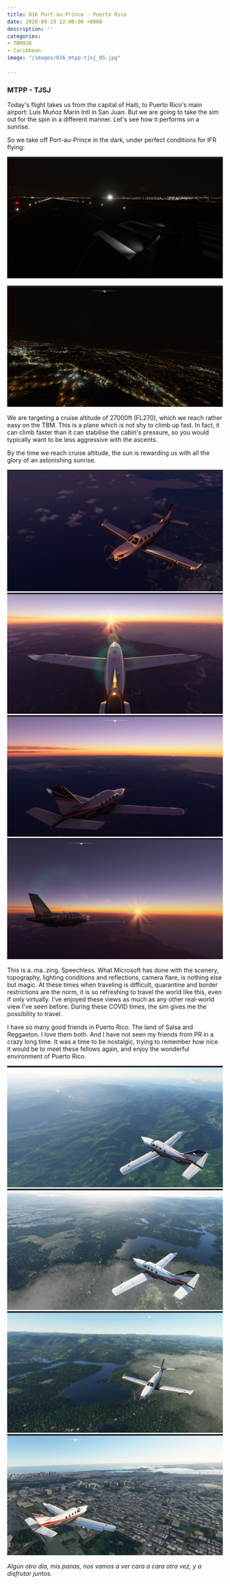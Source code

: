 ```yaml
---
title: 016 Port-au-Prince - Puerto Rico
date: 2020-09-19 22:00:00 +0000
description: ''
categories:
- TBM930
- Caribbean
image: "/images/016_mtpp-tjsj_05.jpg"

---
```

### MTPP - TJSJ

Today's flight takes us from the capital of Haiti, to Puerto Rico's main airport: Luis Muñoz Marin Intl in San Juan. But we are going to take the sim out for the spin in a different manner. Let's see how it performs on a sunrise.

So we take off Port-au-Prince in the dark, under perfect conditions for IFR flying:

![](/images/016_mtpp-tjsj_01.jpg)

![](/images/016_mtpp-tjsj_02.jpg)

We are targeting a cruise altitude of 27000ft (FL270), which we reach rather easy on the TBM. This is a plane which is not shy to climb up fast. In fact, it can climb faster than it can stabilise the cabin's pressure, so you would typically want to be less aggressive with the ascents.

By the time we reach cruise altitude, the sun is rewarding us with all the glory of an astonishing sunrise.

![](/images/016_mtpp-tjsj_04.jpg)![](/images/016_mtpp-tjsj_05.jpg)![](/images/016_mtpp-tjsj_03.jpg)![](/images/016_mtpp-tjsj_06.jpg)

This is a..ma..zing. Speechless. What Microsoft has done with the scenery, topography, lighting conditions and reflections, camera flare, is nothing else but magic. At these times when traveling is difficult, quarantine and border restrictions are the norm, it is so refreshing to travel the world like this, even if only virtually. I've enjoyed these views as much as any other real-world view I've seen before. During these COVID times, the sim gives me the possibility to travel.

I have so many good friends in Puerto Rico. The land of Salsa and Reggaeton. I love them both. And I have not seen my friends from PR in a crazy long time. It was a time to be nostalgic, trying to remember how nice it would be to meet these fellows again, and enjoy the wonderful environment of Puerto Rico.

![](/images/016_mtpp-tjsj_07.jpg)![](/images/016_mtpp-tjsj_08.jpg)![](/images/016_mtpp-tjsj_09.jpg)![](/images/016_mtpp-tjsj_10.jpg)

_Algún otro día, mis panas, nos vamos a ver cara a cara otra vez, y a disfrutar juntos._